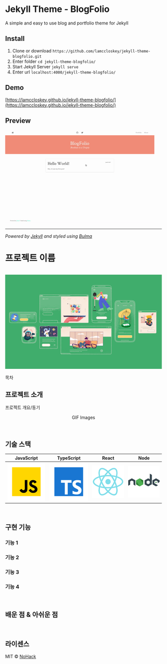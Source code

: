 #  Jekyll Theme - BlogFolio

A simple and easy to use blog and portfolio theme for Jekyll

##  Install
1. Clone or download `https://github.com/lamccloskey/jekyll-theme-blogfolio.git`
2. Enter folder `cd jekyll-theme-blogfolio/`
3. Start Jekyll Server `jekyll serve`
4. Enter url `localhost:4000/jekyll-theme-blogfolio/`

##  Demo
[https://lamccloskey.github.io/jekyll-theme-blogfolio/](https://lamccloskey.github.io/jekyll-theme-blogfolio/)


##  Preview
![alt text](blogfolio.gif "Blogfolio")

---
_Powered by [Jekyll](http://jekyllrb.com/) and styled using [Bulma](http://bulma.io/)_


# 프로젝트 이름

<p align="center">
  <br>
  <img src="./images/common/logo-sample.jpeg">
  <br>
</p>

목차

## 프로젝트 소개

<p align="justify">
프로젝트 개요/동기
</p>

<p align="center">
GIF Images
</p>

<br>

## 기술 스택

| JavaScript | TypeScript |  React   |  Node   |
| :--------: | :--------: | :------: | :-----: |
|   ![js]    |   ![ts]    | ![react] | ![node] |

<br>

## 구현 기능

### 기능 1

### 기능 2

### 기능 3

### 기능 4

<br>

## 배운 점 & 아쉬운 점

<p align="justify">

</p>

<br>

## 라이센스

MIT &copy; [NoHack](mailto:lbjp114@gmail.com)

<!-- Stack Icon Refernces -->

[js]: /images/stack/javascript.svg
[ts]: /images/stack/typescript.svg
[react]: /images/stack/react.svg
[node]: /images/stack/node.svg
